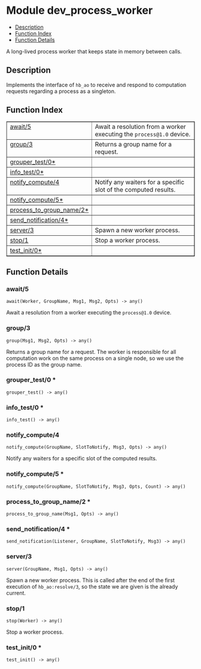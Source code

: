 

# Module dev_process_worker
* [Description](#description)
* [Function Index](#index)
* [Function Details](#functions)

A long-lived process worker that keeps state in memory between
calls.

<a name="description"></a>

## Description
Implements the interface of `hb_ao` to receive and respond
to computation requests regarding a process as a singleton.<a name="index"></a>

## Function Index


<table width="100%" border="1" cellspacing="0" cellpadding="2" summary="function index"><tr><td valign="top"><a href="#await-5">await/5</a></td><td>Await a resolution from a worker executing the <code>process@1.0</code> device.</td></tr><tr><td valign="top"><a href="#group-3">group/3</a></td><td>Returns a group name for a request.</td></tr><tr><td valign="top"><a href="#grouper_test-0">grouper_test/0*</a></td><td></td></tr><tr><td valign="top"><a href="#info_test-0">info_test/0*</a></td><td></td></tr><tr><td valign="top"><a href="#notify_compute-4">notify_compute/4</a></td><td>Notify any waiters for a specific slot of the computed results.</td></tr><tr><td valign="top"><a href="#notify_compute-5">notify_compute/5*</a></td><td></td></tr><tr><td valign="top"><a href="#process_to_group_name-2">process_to_group_name/2*</a></td><td></td></tr><tr><td valign="top"><a href="#send_notification-4">send_notification/4*</a></td><td></td></tr><tr><td valign="top"><a href="#server-3">server/3</a></td><td>Spawn a new worker process.</td></tr><tr><td valign="top"><a href="#stop-1">stop/1</a></td><td>Stop a worker process.</td></tr><tr><td valign="top"><a href="#test_init-0">test_init/0*</a></td><td></td></tr></table>


<a name="functions"></a>

## Function Details

<a name="await-5"></a>

### await/5

`await(Worker, GroupName, Msg1, Msg2, Opts) -> any()`

Await a resolution from a worker executing the `process@1.0` device.

<a name="group-3"></a>

### group/3

`group(Msg1, Msg2, Opts) -> any()`

Returns a group name for a request. The worker is responsible for all
computation work on the same process on a single node, so we use the
process ID as the group name.

<a name="grouper_test-0"></a>

### grouper_test/0 *

`grouper_test() -> any()`

<a name="info_test-0"></a>

### info_test/0 *

`info_test() -> any()`

<a name="notify_compute-4"></a>

### notify_compute/4

`notify_compute(GroupName, SlotToNotify, Msg3, Opts) -> any()`

Notify any waiters for a specific slot of the computed results.

<a name="notify_compute-5"></a>

### notify_compute/5 *

`notify_compute(GroupName, SlotToNotify, Msg3, Opts, Count) -> any()`

<a name="process_to_group_name-2"></a>

### process_to_group_name/2 *

`process_to_group_name(Msg1, Opts) -> any()`

<a name="send_notification-4"></a>

### send_notification/4 *

`send_notification(Listener, GroupName, SlotToNotify, Msg3) -> any()`

<a name="server-3"></a>

### server/3

`server(GroupName, Msg1, Opts) -> any()`

Spawn a new worker process. This is called after the end of the first
execution of `hb_ao:resolve/3`, so the state we are given is the
already current.

<a name="stop-1"></a>

### stop/1

`stop(Worker) -> any()`

Stop a worker process.

<a name="test_init-0"></a>

### test_init/0 *

`test_init() -> any()`


